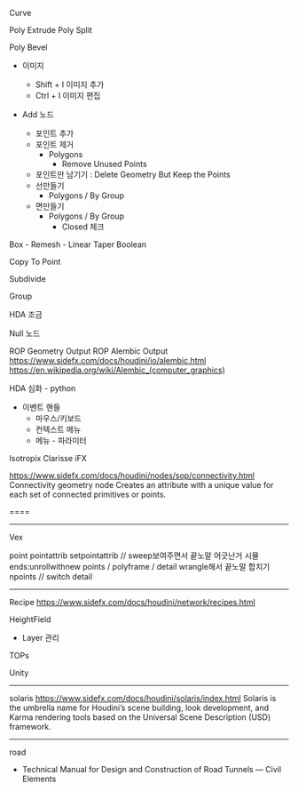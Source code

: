 Curve


Poly Extrude
Poly Split

Poly Bevel


- 이미지
  - Shift + I 이미지 추가
  - Ctrl + I 이미지 편집


- Add 노드
  - 포인트 추가
  - 포인트 제거
    - Polygons
      - Remove Unused Points
  - 포인트만 남기기 : Delete Geometry But Keep the Points
  - 선만들기
    - Polygons / By Group
  - 면만들기
    - Polygons / By Group
      - Closed 체크


Box - Remesh - Linear Taper
Boolean

Copy To Point

Subdivide

Group

HDA 조금

Null 노드

ROP Geometry Output
ROP Alembic Output
https://www.sidefx.com/docs/houdini/io/alembic.html
https://en.wikipedia.org/wiki/Alembic_(computer_graphics)


HDA 심화 - python
- 이벤트 핸들
  - 마우스/키보드
  - 컨텍스트 메뉴
  - 메뉴 - 파라미터

Isotropix  Clarisse iFX


https://www.sidefx.com/docs/houdini/nodes/sop/connectivity.html
Connectivity geometry node
Creates an attribute with a unique value for each set of connected primitives or points.

====

---


Vex

point pointattrib setpointattrib // sweep보여주면서 끝노말 어긋난거 시뮬 ends:unrollwithnew points / polyframe / detail wrangle해서 끝노말 합치기
npoints // switch
detail

---

Recipe
https://www.sidefx.com/docs/houdini/network/recipes.html

HeightField
 - Layer 관리

TOPs

Unity

----

solaris
https://www.sidefx.com/docs/houdini/solaris/index.html
    Solaris is the umbrella name for Houdini’s scene building, look development, and Karma rendering tools based on the Universal Scene Description (USD) framework.

---

road
- Technical Manual for Design and Construction of Road Tunnels — Civil Elements